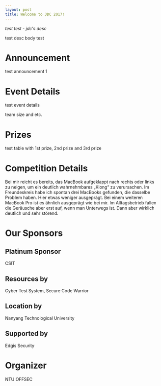 ```yaml
---
layout: post
title: Welcome to JDC 2017!
---
```


*test test - jdc's desc*

test desc body test

# Announcement
test announcement 1

# Event Details
test event details

team size and etc.


# Prizes
test table with 1st prize, 2nd prize and 3rd prize

# Competition Details
Bei mir reicht es bereits, das MacBook aufgeklappt nach rechts oder links zu neigen, um ein deutlich wahrnehmbares „Klong“ zu verursachen. Im Freundeskreis habe ich spontan drei MacBooks gefunden, die dasselbe Problem haben. Hier etwas weniger ausgeprägt. Bei einem weiteren MacBook Pro ist es ähnlich ausgeprägt wie bei mir. Im Alltagsbetrieb fallen die Geräusche aber erst auf, wenn man Unterwegs ist. Dann aber wirklich deutlich und sehr störend.

# Our Sponsors
## Platinum Sponsor
CSIT

## Resources by
Cyber Test System, Secure Code Warrior

## Location by
Nanyang Technological University

## Supported by
Edgis Security


# Organizer
NTU OFFSEC
